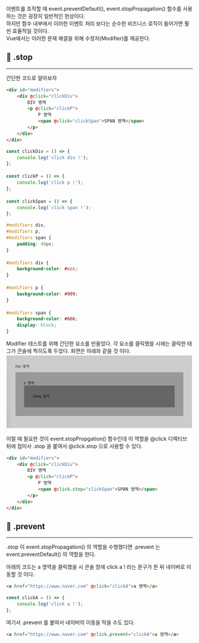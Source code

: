 이벤트를 조작할 때 event.preventDefautl(),  event.stopPropagation()  함수를 사용하는 것은 굉장히 일반적인 현상이다.  
하지만 함수 내부에서 이러한 이벤트 처리 보다는 순수한 비즈니스 로직이 들어가면 훨씬 효율적일 것이다.  
Vue에서는 이러한 문제 해결을 위해 수정자(Modifier)를 제공한다.   
## 📌 .stop  
---  
간단한 코드로 알아보자  
```html  
<div id="modifiers">
	<div @click="clickDiv">
		DIV 영역
		<p @click="clickP">
			P 영역
			<span @click="clickSpan">SPAN 영역</span>
		</p>
	</div>
</div>  
```  
```javascript  
const clickDiv = () => {
	console.log('click div !');
};

const clickP = () => {
	console.log('click p !');
};

const clickSpan = () => {
	console.log('click span !');
};  
```  
```css  
#modifiers div,
#modifiers p,
#modifiers span {
	padding: 40px;
}

#modifiers div {
	background-color: #ccc;
}

#modifiers p {
	background-color: #999;
}

#modifiers span {
	background-color: #666;
	display: block;
}  
```  
  
Modifier  테스트를 위해 간단한 요소를 만들었다. 각 요소를 클릭했을 시에는 클릭한 태그가 콘솔에 찍히도록 두었다. 화면은 아래와 같을 것 이다.  
![IMAGE](https://raw.githubusercontent.com/nogi-bot/resources/main/jeygeon/images/48e89425-1fbe-4c83-b82d-a84b84dbc46e-image.png)  
  
  
  
이럴 때 필요한 것이 event.stopPropgation() 함수인데 이 역할을 @click  디렉티브 뒤에 접미사 .stop 을 붙여서 @click.stop 으로 사용할 수 있다.  
```html  
<div id="modifiers">
	<div @click="clickDiv">
		DIV 영역
		<p @click="clickP">
			P 영역
			<span @click.stop="clickSpan">SPAN 영역</span>
		</p>
	</div>
</div>  
```  
  
  
  
## 📌 .prevent  
---  
.stop 이 event.stopPropagation() 의 역할을 수행했다면 .prevent 는 event.preventDefault() 의 역할을 한다.  
  
아래의 코드는 a 영역을 클릭했을 시 콘솔 창에 click a ! 라는 문구가 뜬 뒤 네이버로 이동할 것 이다.  
```html  
<a href="https://www.naver.com" @click="clickA">a 영역</a>  
```  
```javascript  
const clickA = () => {
	console.log('click a !');
};  
```  
  
여기서 .prevent 를 붙여서 네이버의 이동을 막을 수도 있다.  
```html  
<a href="https://www.naver.com" @click.prevent="clickA">a 영역</a>  
```  
